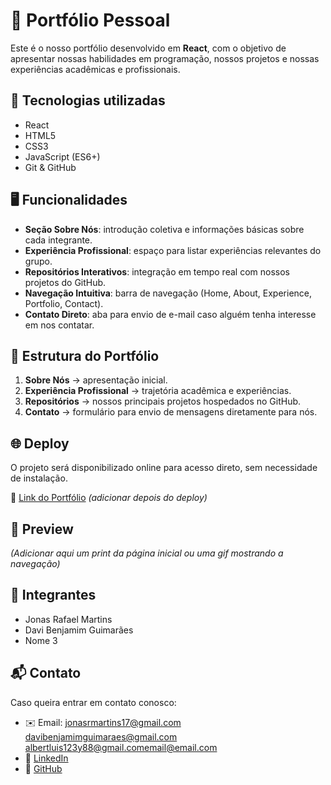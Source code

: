 # 📌 Portfólio Pessoal  

Este é o nosso portfólio desenvolvido em **React**, com o objetivo de apresentar nossas habilidades em programação, nossos projetos e nossas experiências acadêmicas e profissionais.  

## 🚀 Tecnologias utilizadas  
- React  
- HTML5  
- CSS3  
- JavaScript (ES6+)  
- Git & GitHub  

## 🖥️ Funcionalidades  
- **Seção Sobre Nós**: introdução coletiva e informações básicas sobre cada integrante.  
- **Experiência Profissional**: espaço para listar experiências relevantes do grupo.  
- **Repositórios Interativos**: integração em tempo real com nossos projetos do GitHub.  
- **Navegação Intuitiva**: barra de navegação (Home, About, Experience, Portfolio, Contact).  
- **Contato Direto**: aba para envio de e-mail caso alguém tenha interesse em nos contatar.  

## 📂 Estrutura do Portfólio  
1. **Sobre Nós** → apresentação inicial.  
2. **Experiência Profissional** → trajetória acadêmica e experiências.  
3. **Repositórios** → nossos principais projetos hospedados no GitHub.  
4. **Contato** → formulário para envio de mensagens diretamente para nós.  

## 🌐 Deploy  
O projeto será disponibilizado online para acesso direto, sem necessidade de instalação.  

🔗 [Link do Portfólio](#) *(adicionar depois do deploy)*  

## 📸 Preview  
*(Adicionar aqui um print da página inicial ou uma gif mostrando a navegação)*  

## 👥 Integrantes  
- Jonas Rafael Martins 
- Davi Benjamim Guimarães
- Nome 3  

## 📬 Contato  
Caso queira entrar em contato conosco:  
- ✉️ Email:
  [jonasrmartins17@gmail.com](mailto:jonasrmartins17@gmail.com)
  [davibenjamimguimaraes@gmail.com](mailto:davibenjamimguimaraes@gmail.com)
  [albertluis123y88@gmail.comemail@email.com](mailto:albertluis123y88@gmail.com)
- 🔗 [LinkedIn](#)  
- 🐙 [GitHub](#)  
